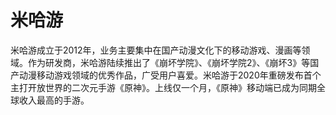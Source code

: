 # 米哈游

米哈游成立于2012年，业务主要集中在国产动漫文化下的移动游戏、漫画等领域。作为研发商，米哈游陆续推出了《崩坏学院》、《崩坏学院2》、《崩坏3》等国产动漫移动游戏领域的优秀作品，广受用户喜爱。米哈游于2020年重磅发布首个主打开放世界的二次元手游《原神》。上线仅一个月，《原神》移动端已成为同期全球收入最高的手游。
